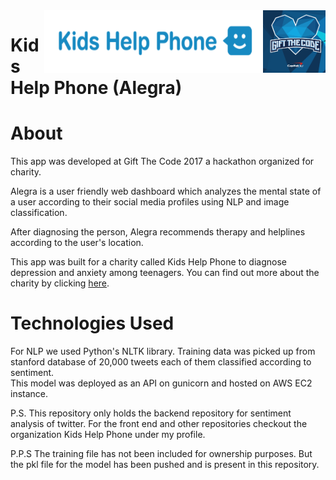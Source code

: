 <img align="right" src="https://github.com/gauravlath07/kids-help-phone-api/blob/master/gift_the_code.png" height="100" width="100">
<img align="right" src="https://github.com/gauravlath07/kids-help-phone-api/blob/master/kids_help_phone.png" height="100" width="350">


# Kids Help Phone (Alegra)


# About
<p>This app was developed at Gift The Code 2017 a hackathon organized for charity.<br>

Alegra is a user friendly web dashboard which analyzes the mental state of a user according to their social media profiles using NLP and image classification.<br>

After diagnosing the person, Alegra recommends therapy and helplines according to the user's location.

This app was built for a charity called Kids Help Phone to diagnose depression and anxiety among teenagers. You can find out more about the charity by clicking <a href='https://kidshelpphone.ca/'>here</a>.
</p>


# Technologies Used
For NLP we used Python's NLTK library. Training data was picked up from stanford database of 20,000 tweets each of them classified according to sentiment. <br>
This model was deployed as an API on gunicorn and hosted on AWS EC2 instance.

P.S. This repository only holds the backend repository for sentiment analysis of twitter. For the front end and other repositories checkout the organization Kids Help Phone under my profile.

P.P.S The training file has not been included for ownership purposes. But the pkl file for the model has been pushed and is present in this repository.
